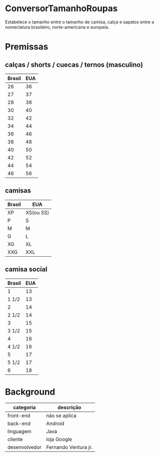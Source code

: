 # ConversorTamanhoRoupas
Estabelece o tamanho entre o tamanho de camisa, calça e sapatos entre a nomeclatura brasileiro, norte-americana e europeia.

# Premissas
## calças / shorts / cuecas / ternos (masculino)
| Brasil | EUA |
|--------|-----|
|  26    | 36  |
|  27    | 37  |
|  28    | 38  |
|  30    | 40  |
|  32    | 42  |
|  34    | 44  |
|  36    | 46  |
|  38    | 48  |
|  40    | 50  |
|  42    | 52  |
|  44    | 54  |
|  46    | 56  |

## camisas
| Brasil |     EUA    |
|--------|------------|
|   XP   |  XS(ou SS) |
|    P   |   S        |
|    M   |   M        |
|    G   |   L        |
|   XG   |  XL        |
|  XXG   | XXL        |

## camisa social
| Brasil |     EUA    |
|--------|------------|
|    1   |   13       |
|  1 1/2 |   13       |
|    2   |   14       |
|  2 1/2 |   14       |
|  3     |   15       |
|  3 1/2 |   15       |
|  4     |   16       |
|  4 1/2 |   16       |
|  5     |   17       |
|  5 1/2 |   17       |
|  6     |   18       |


# Background
| categoria     | descrição            |
|---------------|----------------------|
| front-end     | não se aplica        |
| back-end      | Android              |
| linguagem     | Java                 |
| cliente       | loja Google          |
| desenvolvedor | Fernando Ventura jr. |
